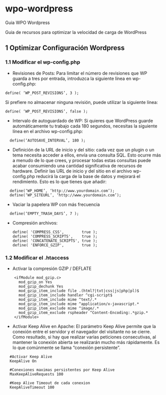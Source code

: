 # wpo-wordpress
Guia WPO Wordpress

Guia de recursos para optimizar la velocidad de carga de WordPress

## 1 Optimizar Configuración Wordpress

### 1.1 Modificar el wp-config.php 
- Revisiones de Posts: Para limitar el número de revisiones que WP guarda a tres por entrada, introduzca la siguiente línea en wp-config.php:
  
```
define( ‘WP_POST_REVISIONS’, 3 );

```

Si prefiere no almacenar ninguna revisión, puede utilizar la siguiente línea:

```
define( ‘WP_POST_REVISIONS’, false );
```

- Intervalo de autoguardado de WP: Si quieres que WordPress guarde automáticamente tu trabajo cada 180 segundos, necesitas la siguiente línea en el archivo wp-config.php:
  
```
  define(‘AUTOSAVE_INTERVAL’, 180 );
```

- Definición de la URL de inicio y del sitio: cada vez que un plugin o un tema necesita acceder a ellos, envía una consulta SQL. Esto ocurre más a menudo de lo que crees, y procesar todas estas consultas puede acabar consumiendo una cantidad significativa de recursos de hardware. Definir las URL de inicio y del sitio en el archivo wp-config.php reducirá la carga de la base de datos y mejorará el rendimiento. Esto es lo que tienes que añadir:

```
  define(‘WP_HOME’, ‘http://www.yourdomain.com’); 
  define(‘WP_SITEURL’, ‘http://www.yourdomain.com’);
```

- Vaciar la papelera WP con más frecuencia
```
  define(‘EMPTY_TRASH_DAYS’, 7 );
```

- Compresión archivos:

  ```
  define( 'COMPRESS_CSS',        true );
  define( 'COMPRESS_SCRIPTS',    true );
  define( 'CONCATENATE_SCRIPTS', true );
  define( 'ENFORCE_GZIP',        true );

  ```

### 1.2 Modificar el .htaccess

- Activar la compresión GZIP / DEFLATE

```
    <ifModule mod_gzip.c>
      mod_gzip_on Yes
      mod_gzip_dechunk Yes
      mod_gzip_item_include file .(html?|txt|css|js|php|pl)$
      mod_gzip_item_include handler ^cgi-script$
      mod_gzip_item_include mime ^text/.*
      mod_gzip_item_include mime ^application/x-javascript.*
      mod_gzip_item_exclude mime ^image/.*
      mod_gzip_item_exclude rspheader ^Content-Encoding:.*gzip.*
    </ifModule>
```

- Activar Keep Alive en Apache: El parámetro Keep Alive permite que la conexión entre el servidor y el navegador del visitante no se cierre. Como resultado, si hay que realizar varias peticiones consecutivas, al mantener la conexión abierta se realizarán mucho más rápidamente. Es lo que comúnmente se llama “conexión persistente”.

 
```
  #Activar Keep Alive
  KeepAlive On
 
  #Conexiones maximas persistentes por Keep Alive
  MaxKeepAliveRequests 100
 
  #Keep Alive Timeout de cada conexion
  KeepAliveTimeout 100

```



